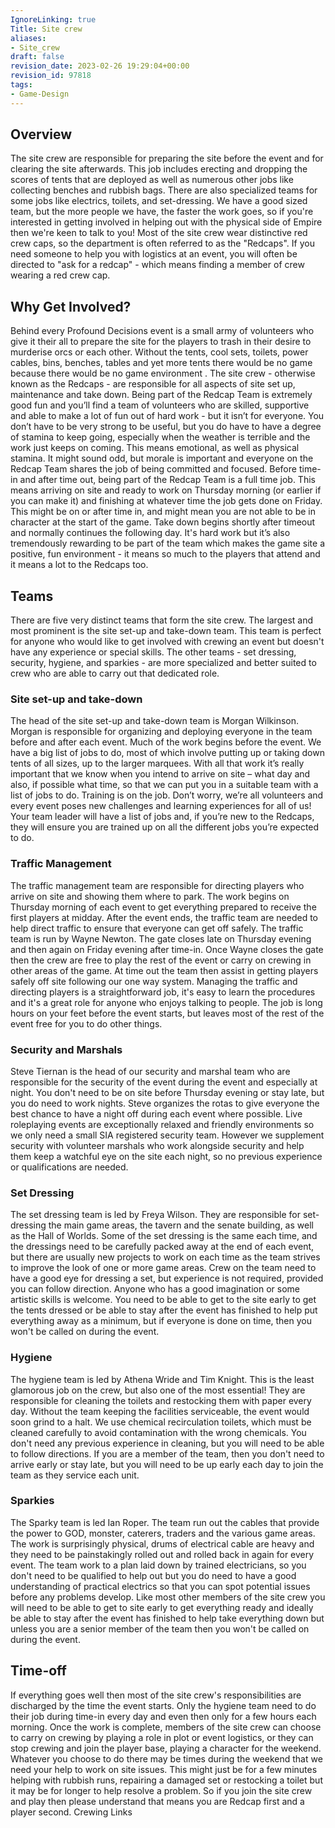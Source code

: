 ```yaml
---
IgnoreLinking: true
Title: Site crew
aliases:
- Site_crew
draft: false
revision_date: 2023-02-26 19:29:04+00:00
revision_id: 97818
tags:
- Game-Design
---
```


## Overview
The site crew are responsible for preparing the site before the event and for clearing the site afterwards. This job includes erecting and dropping the scores of tents that are deployed as well as numerous other jobs like collecting benches and rubbish bags. There are also specialized teams for some jobs like electrics, toilets, and set-dressing. We have a good sized team, but the more people we have, the faster the work goes, so if you're interested in getting involved in helping out with the physical side of Empire then we're keen to talk to you!
Most of the site crew wear distinctive red crew caps, so the department is often referred to as the "Redcaps". If you need someone to help you with logistics at an event, you will often be directed to "ask for a redcap" - which means finding a member of crew wearing a red crew cap.
## Why Get Involved?
Behind every Profound Decisions event is a small army of volunteers who give it their all to prepare the site for the players to trash in their desire to murderise orcs or each other. Without the tents, cool sets, toilets, power cables, bins, benches, tables and yet more tents there would be no game because there would be no game environment . The site crew - otherwise known as the Redcaps - are responsible for all aspects of site set up, maintenance and take down.
Being part of the Redcap Team is extremely good fun and you’ll find a team of volunteers who are skilled, supportive and able to make a lot of fun out of hard work - but it isn’t for everyone. You don’t have to be very strong to be useful, but you do have to have a degree of stamina to keep going, especially when the weather is terrible and the work just keeps on coming. This means emotional, as well as physical stamina. It might sound odd, but morale is important and everyone on the Redcap Team shares the job of being committed and focused.
Before time-in and after time out, being part of the Redcap Team is a full time job. This means arriving on site and ready to work on Thursday morning (or earlier if you can make it) and finishing at whatever time the job gets done on Friday. This might be on or after time in, and might mean you are not able to be in character at the start of the game. Take down begins shortly after timeout and normally continues the following day.
It's hard work but it’s also tremendously rewarding to be part of the team which makes the game site a positive, fun environment - it means so much to the players that attend and it means a lot to the Redcaps too.
## Teams
There are five very distinct teams that form the site crew. The largest and most prominent is the site set-up and take-down team. This team is perfect for anyone who would like to get involved with crewing an event but doesn't have any experience or special skills. The other teams - set dressing, security, hygiene, and sparkies - are more specialized and better suited to crew who are able to carry out that dedicated role.
### Site set-up and take-down
The head of the site set-up and take-down team is Morgan Wilkinson. Morgan is responsible for organizing and deploying everyone in the team before and after each event. Much of the work begins before the event. We have a big list of jobs to do, most of which involve putting up or taking down tents of all sizes, up to the larger marquees. 
With all that work it’s really important that we know when you intend to arrive on site – what day and also, if possible what time, so that we can put you in a suitable team with a list of jobs to do.
Training is on the job. Don’t worry, we’re all volunteers and every event poses new challenges and learning experiences for all of us! Your team leader will have a list of jobs and, if you’re new to the Redcaps, they will ensure you are trained up on all the different jobs you’re expected to do.
### Traffic Management
The traffic management team are responsible for directing players who arrive on site and showing them where to park. The work begins on Thursday morning of each event to get everything prepared to receive the first players at midday. After the event ends, the traffic team are needed to help direct traffic to ensure that everyone can get off safely. The traffic team is run by Wayne Newton.
The gate closes late on Thursday evening and then again on Friday evening after time-in. Once Wayne closes the gate then the crew are free to play the rest of the event or carry on crewing in other areas of the game. At time out the team then assist in getting players safely off site following our one way system.
Managing the traffic and directing players is a straightforward job, it's easy to learn the procedures and it's a great role for anyone who enjoys talking to people. The job is long hours on your feet before the event starts, but leaves most of the rest of the event free for you to do other things.
### Security and Marshals
Steve Tiernan is the head of our security and marshal team who are responsible for the security of the event during the event and especially at night. You don't need to be on site before Thursday evening or stay late, but you do need to work nights. Steve organizes the rotas to give everyone the best chance to have a night off during each event where possible.
Live roleplaying events are exceptionally relaxed and friendly environments so we only need a small SIA registered security team. However we supplement security with volunteer marshals who work alongside security and help them keep a watchful eye on the site each night, so no previous experience or qualifications are needed.
### Set Dressing
The set dressing team is led by Freya Wilson. They are responsible for set-dressing the main game areas, the tavern and the senate building, as well as the Hall of Worlds. Some of the set dressing is the same each time, and the dressings need to be carefully packed away at the end of each event, but there are usually new projects to work on each time as the team strives to improve the look of one or more game areas.
Crew on the team need to have a good eye for dressing a set, but experience is not required, provided you can follow direction. Anyone who has a good imagination or some artistic skills is welcome. You need to be able to get to the site early to get the tents dressed or be able to stay after the event has finished to help put everything away as a minimum, but if everyone is done on time, then you won't be called on during the event.
### Hygiene
The hygiene team is led by Athena Wride and Tim Knight. This is the least glamorous job on the crew, but also one of the most essential! They are responsible for cleaning the toilets and restocking them with paper every day. Without the team keeping the facilities serviceable, the event would soon grind to a halt.
We use chemical recirculation toilets, which must be cleaned carefully to avoid contamination with the wrong chemicals. You don't need any previous experience in cleaning, but you will need to be able to follow directions. If you are a member of the team, then you don't need to arrive early or stay late, but you will need to be up early each day to join the team as they service each unit.
### Sparkies
The Sparky team is led Ian Roper. The team run out the cables that provide the power to GOD, monster, caterers, traders and the various game areas. The work is surprisingly physical, drums of electrical cable are heavy and they need to be painstakingly rolled out and rolled back in again for every event. 
The team work to a plan laid down by trained electricians, so you don't need to be qualified to help out but you do need to have a good understanding of practical electrics so that you can spot potential issues before any problems develop. Like most other members of the site crew you will need to be able to get to site early to get everything ready and ideally be able to stay after the event has finished to help take everything down but unless you are a senior member of the team then you won't be called on during the event.
## Time-off
If everything goes well then most of the site crew's responsibilities are discharged by the time the event starts. Only the hygiene team need to do their job during time-in every day and even then only for a few hours each morning. Once the work is complete, members of the site crew can choose to carry on crewing by playing a role in plot or event logistics, or they can stop crewing and join the player base, playing a character for the weekend.
Whatever you choose to do there may be times during the weekend that we need your help to work on site issues. This might just be for a few minutes helping with rubbish runs, repairing a damaged set or restocking a toilet but it may be for longer to help resolve a problem. So if you join the site crew and play then please understand that means you are Redcap first and a player second.
Crewing Links